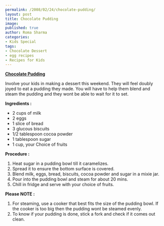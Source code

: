 ```yaml
--- 
permalink: /2008/02/24/chocolate-pudding/
layout: post
title: Chocolate Pudding
image: 
published: true
author: Roma Sharma
categories: 
- Kids Special
tags:
- Chocolate Dessert
- egg recipes
- Recipes for Kids
---
```

<u><b>Chocolate Pudding</b></u>

Involve your kids in making a dessert this weekend. They will feel doubly joyed to eat a pudding they made. You will have to help them blend and steam the pudding and they wont be able to wait for it to set.

<b>Ingredients :</b>
<ul>
	<li>2 cups of milk</li>
	<li>2 eggs</li>
	<li>1 slice of bread</li>
	<li>3 glucous biscuits</li>
	<li>1/2 tablespoon cocoa powder</li>
	<li>1 tablespoon sugar</li>
	<li>1 cup, your Choice of fruits</li>
</ul>
<b>Procedure :</b>
<ol>
	<li>Heat sugar in a pudding bowl till it caramelizes.</li>
	<li>Spread it to ensure the bottom surface is covered.</li>
	<li>Blend milk, eggs, bread, biscuits, cocoa powder and sugar in a mixie jar.</li>
	<li>Pour into the pudding bowl and steam for about 20 mins.</li>
	<li>Chill in fridge and serve with your choice of fruits.</li>
</ol>
<b>Please NOTE :</b>
<ol>
	<li>For steaming, use a cooker that best fits the size of the pudding bowl. If the cooker is too big then the pudding wont be steamed evenly.</li>
	<li>To know if your pudding is done, stick a fork and check if it comes out clean.</li>
</ol>
